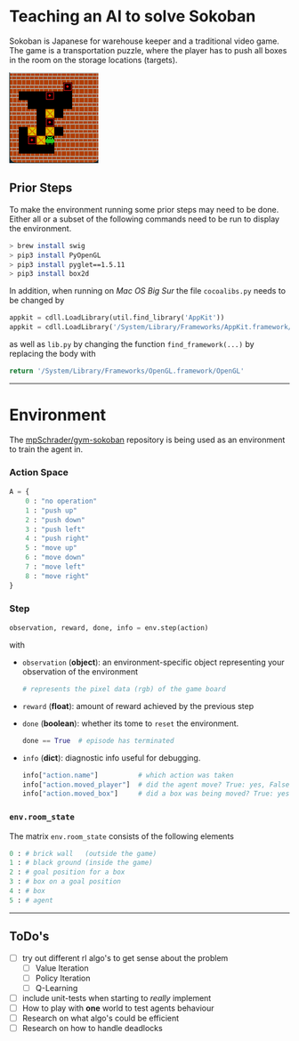 

# Teaching an AI to solve Sokoban

Sokoban is Japanese for warehouse keeper and a traditional video game. The game is a transportation
puzzle, where the player has to push all boxes in the room on the storage locations (targets). 

![Example World](/docs/imgs/SokobanExampleLevel1.png?raw=true)


## Prior Steps
To make the environment running some prior steps may need to be done. Either all 
or a subset of the following commands need to be run to display the environment.

```bash
> brew install swig
> pip3 install PyOpenGL
> pip3 install pyglet==1.5.11
> pip3 install box2d
```

In addition, when running on _Mac OS Big Sur_ the file `cocoalibs.py` needs to be changed by 

```python
appkit = cdll.LoadLibrary(util.find_library('AppKit'))                           # remove this 
appkit = cdll.LoadLibrary('/System/Library/Frameworks/AppKit.framework/AppKit')  # add this
```

as well as `lib.py` by changing the function `find_framework(...)` by replacing 
the body with

```python
return '/System/Library/Frameworks/OpenGL.framework/OpenGL' 
```

---

# Environment

The [mpSchrader/gym-sokoban](https://github.com/mpSchrader/gym-sokoban) repository is being used as an environment 
to train the agent in. 

### Action Space
```python
A = {
    0 : "no operation"
    1 : "push up" 
    2 : "push down"
    3 : "push left"
    4 : "push right"
    5 : "move up"
    6 : "move down" 
    7 : "move left" 
    8 : "move right" 
}
```

### Step 

```python
observation, reward, done, info = env.step(action)
```
with

-  `observation` (__object__): an environment-specific object representing your observation of the environment
   ```python 
   # represents the pixel data (rgb) of the game board
   ```

- `reward` (__float__): amount of reward achieved by the previous step

- `done` (__boolean__): whether its tome to `reset` the environment. 
    ```python
    done == True  # episode has terminated  
    ``` 

-  `info` (__dict__): diagnostic info useful for debugging. 
    ```python
    info["action.name"]          # which action was taken
    info["action.moved_player"]  # did the agent move? True: yes, False: no
    info["action.moved_box"]     # did a box was being moved? True: yes, False: no
    ``` 

### `env.room_state`

The matrix `env.room_state` consists of the following elements
```python
0 : # brick wall   (outside the game) 
1 : # black ground (inside the game)
2 : # goal position for a box 
3 : # box on a goal position
4 : # box
5 : # agent 
```

---


## ToDo's

- [ ] try out different rl algo's to get sense about the problem
    - [ ] Value Iteration
    - [ ] Policy Iteration
    - [ ] Q-Learning
- [ ] include unit-tests when starting to _really_ implement
- [ ] How to play with __one__ world to test agents behaviour
- [ ] Research on what algo's could be efficient
- [ ] Research on how to handle deadlocks
